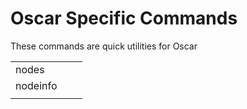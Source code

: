 # Oscar Specific Commands

These commands are quick utilities for Oscar

|          |   |   |
| -------- | - | - |
| nodes    |   |   |
| nodeinfo |   |   |
|          |   |   |
